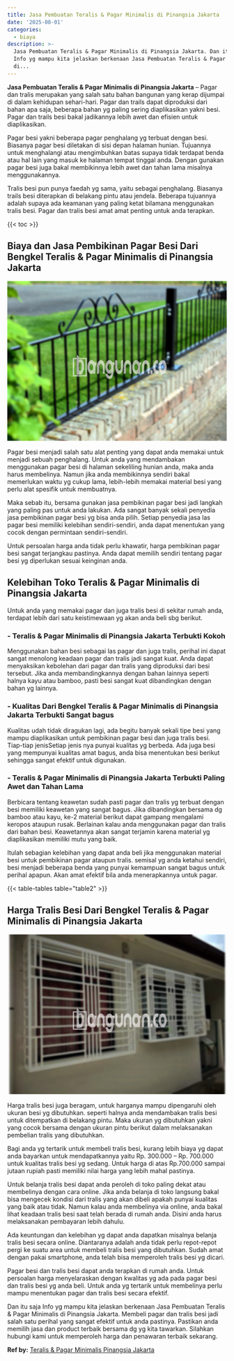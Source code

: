 ```yaml
---
title: Jasa Pembuatan Teralis & Pagar Minimalis di Pinangsia Jakarta
date: '2025-08-01'
categories:
  - biaya
description: >-
  Jasa Pembuatan Teralis & Pagar Minimalis di Pinangsia Jakarta. Dan itu saja
  Info yg mampu kita jelaskan berkenaan Jasa Pembuatan Teralis & Pagar Minimalis
  di...
---
```


**Jasa Pembuatan Teralis & Pagar Minimalis di Pinangsia Jakarta** – Pagar dan tralis merupakan yang salah satu bahan bangunan yang kerap dijumpai di dalam kehidupan sehari-hari. Pagar dan trails dapat diproduksi dari bahan apa saja, beberapa bahan yg paling sering diaplikasikan yakni besi. Pagar dan trails besi bakal jadikannya lebih awet dan efisien untuk diaplikasikan.

Pagar besi yakni beberapa pagar penghalang yg terbuat dengan besi. Biasanya pagar besi diletakan di sisi depan halaman hunian. Tujuannya untuk menghalangi atau mengimbuhkan batas supaya tidak terdapat benda atau hal lain yang masuk ke halaman tempat tinggal anda. Dengan gunakan pagar besi juga bakal membikinnya lebih awet dan tahan lama misalnya menggunakannya.

Tralis besi pun punya faedah yg sama, yaitu sebagai penghalang. Biasanya trails besi diterapkan di belakang pintu atau jendela. Beberapa tujuannya adalah supaya ada keamanan yang paling ketat bilamana menggunakan tralis besi. Pagar dan tralis besi amat amat penting untuk anda terapkan.

{{< toc >}}

## Biaya dan Jasa Pembikinan Pagar Besi Dari Bengkel Teralis & Pagar Minimalis di Pinangsia Jakarta

![Jasa Pembuatan Teralis & Pagar Minimalis di Pinangsia Jakarta](/images/pagar-minimalis-murah-35.png)

Pagar besi menjadi salah satu alat penting yang dapat anda memakai untuk menjadi sebuah penghalang. Untuk anda yang mendambakan menggunakan pagar besi di halaman sekeliling hunian anda, maka anda harus membelinya. Namun jika anda membikinnya sendiri bakal memerlukan waktu yg cukup lama, lebih-lebih memakai material besi yang perlu alat spesifik untuk membuatnya.

Maka sebab itu, bersama gunakan jasa pembikinan pagar besi jadi langkah yang paling pas untuk anda lakukan. Ada sangat banyak sekali penyedia jasa pembikinan pagar besi yg bisa anda pilih. Setiap penyedia jasa las pagar besi memiliki kelebihan sendiri-sendiri, anda dapat menentukan yang cocok dengan permintaan sendiri-sendiri.

Untuk persoalan harga anda tidak perlu khawatir, harga pembikinan pagar besi sangat terjangkau pastinya. Anda dapat memilih sendiri tentang pagar besi yg diperlukan sesuai keinginan anda.

## Kelebihan Toko Teralis & Pagar Minimalis di Pinangsia Jakarta

Untuk anda yang memakai pagar dan juga tralis besi di sekitar rumah anda, terdapat lebih dari satu keistimewaan yg akan anda beli sbg berikut.

### \- Teralis & Pagar Minimalis di Pinangsia Jakarta Terbukti Kokoh

Menggunakan bahan besi sebagai las pagar dan juga tralis, perihal ini dapat sangat menolong keadaan pagar dan tralis jadi sangat kuat. Anda dapat menyaksikan kebolehan dari pagar dan tralis yang diproduksi dari besi tersebut. Jika anda membandingkannya dengan bahan lainnya seperti halnya kayu atau bamboo, pasti besi sangat kuat dibandingkan dengan bahan yg lainnya.

### \- Kualitas Dari Bengkel Teralis & Pagar Minimalis di Pinangsia Jakarta Terbukti Sangat bagus

Kualitas udah tidak diragukan lagi, ada begitu banyak sekali tipe besi yang mampu diaplikasikan untuk pembikinan pagar besi dan juga tralis besi. Tiap-tiap jenisSetiap jenis nya punyai kualitas yg berbeda. Ada juga besi yang mempunyai kualitas amat bagus, anda bisa menentukan besi berikut sehingga sangat efektif untuk digunakan.

### \- Teralis & Pagar Minimalis di Pinangsia Jakarta Terbukti Paling Awet dan Tahan Lama

Berbicara tentang keawetan sudah pasti pagar dan tralis yg terbuat dengan besi memiliki keawetan yang sangat bagus. Jika dibandingkan bersama dg bamboo atau kayu, ke-2 material berikut dapat gampang mengalami keropos ataupun rusak. Berlainan kalau anda menggunakan pagar dan tralis dari bahan besi. Keawetannya akan sangat terjamin karena material yg diaplikasikan memiliki mutu yang baik.

Itulah sebagian kelebihan yang dapat anda beli jika menggunakan material besi untuk pembikinan pagar ataupun tralis. semisal yg anda ketahui sendiri, besi menjadi beberapa benda yang punyai kemampuan sangat bagus untuk perihal apapun. Akan amat efektif bila anda menerapkannya untuk pagar.

{{< table-tables table="table2" >}}

## Harga Tralis Besi Dari Bengkel Teralis & Pagar Minimalis di Pinangsia Jakarta

![Jasa Pembuatan Teralis & Pagar Minimalis di Pinangsia Jakarta](/images/teralis-minimalis-murah-23.png)

Harga tralis besi juga beragam, untuk harganya mampu dipengaruhi oleh ukuran besi yg dibutuhkan. seperti halnya anda mendambakan tralis besi untuk ditempatkan di belakang pintu. Maka ukuran yg dibutuhkan yakni yang cocok bersama dengan ukuran pintu berikut dalam melaksanakan pembelian tralis yang dibutuhkan.

Bagi anda yg tertarik untuk membeli tralis besi, kurang lebih biaya yg dapat anda bayarkan untuk mendapatkannya yaitu Rp. 300.000 – Rp. 700.000 untuk kualitas tralis besi yg sedang. Untuk harga di atas Rp.700.000 sampai jutaan rupiah pasti memiliki nilai harga yang lebih mahal pastinya.

Untuk belanja tralis besi dapat anda peroleh di toko paling dekat atau membelinya dengan cara online. Jika anda belanja di toko langsung bakal bisa mengecek kondisi dari tralis yang akan dibeli apakah punyai kualitas yang baik atau tidak. Namun kalau anda membelinya via online, anda bakal lihat keadaan tralis besi saat telah berada di rumah anda. Disini anda harus melaksanakan pembayaran lebih dahulu.

Ada keuntungan dan kelebihan yg dapat anda dapatkan misalnya belanja tralis besi secara online. Diantaranya adalah anda tidak perlu repot-repot pergi ke suatu area untuk membeli tralis besi yang dibutuhkan. Sudah amat dengan pakai smartphone, anda telah bisa memperoleh tralis besi yg dicari.

Pagar besi dan tralis besi dapat anda terapkan di rumah anda. Untuk persoalan harga menyelaraskan dengan kwalitas yg ada pada pagar besi dan tralis besi yg anda beli. Untuk anda yg tertarik untuk membelinya perlu mampu menentukan pagar dan tralis besi secara efektif.

Dan itu saja Info yg mampu kita jelaskan berkenaan Jasa Pembuatan Teralis & Pagar Minimalis di Pinangsia Jakarta. Membeli pagar dan tralis besi jadi salah satu perihal yang sangat efektif untuk anda pastinya. Pastikan anda memilih jasa dan product terbaik bersama dg yg kita tawarkan. Silahkan hubungi kami untuk memperoleh harga dan penawaran terbaik sekarang.

**Ref by:** [Teralis & Pagar Minimalis Pinangsia Jakarta](https://id.wikipedia.org/wiki/Teralis)
